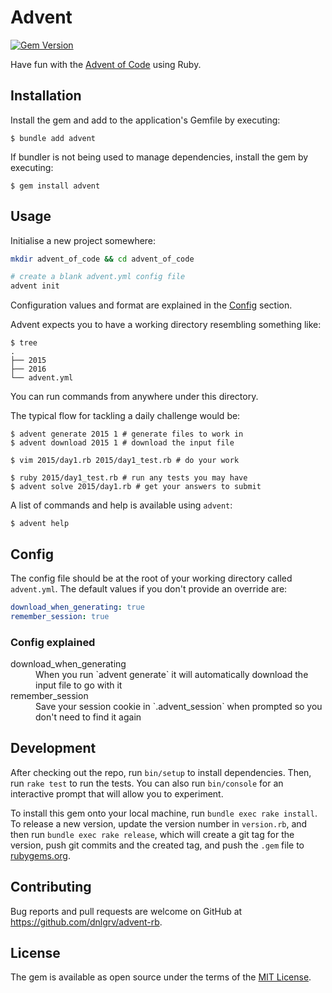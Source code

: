 # Advent

[![Gem Version](https://badge.fury.io/rb/advent.svg)](https://badge.fury.io/rb/advent)

Have fun with the [Advent of Code](https://rubygems.org) using Ruby.

## Installation

Install the gem and add to the application's Gemfile by executing:

    $ bundle add advent

If bundler is not being used to manage dependencies, install the gem by executing:

    $ gem install advent

## Usage

Initialise a new project somewhere:

```bash
mkdir advent_of_code && cd advent_of_code

# create a blank advent.yml config file
advent init
```

Configuration values and format are explained in the [Config](#config) section.

Advent expects you to have a working directory resembling something like:

    $ tree
    .
    ├── 2015
    ├── 2016
    └── advent.yml

You can run commands from anywhere under this directory.

The typical flow for tackling a daily challenge would be:

    $ advent generate 2015 1 # generate files to work in
    $ advent download 2015 1 # download the input file

    $ vim 2015/day1.rb 2015/day1_test.rb # do your work

    $ ruby 2015/day1_test.rb # run any tests you may have
    $ advent solve 2015/day1.rb # get your answers to submit

A list of commands and help is available using `advent`:

    $ advent help

## Config

The config file should be at the root of your working directory called
`advent.yml`. The default values if you don't provide an override are:

```yaml
download_when_generating: true
remember_session: true
```

### Config explained

<dl>
<dt>download_when_generating</dt>
<dd>
When you run `advent generate` it will automatically download the input file to
go with it
</dd>

<dt>remember_session</dt>
<dd>
Save your session cookie in `.advent_session` when prompted so you don't need to
find it again
</dd>
</dl>

## Development

After checking out the repo, run `bin/setup` to install dependencies. Then, run `rake test` to run the tests. You can also run `bin/console` for an interactive prompt that will allow you to experiment.

To install this gem onto your local machine, run `bundle exec rake install`. To release a new version, update the version number in `version.rb`, and then run `bundle exec rake release`, which will create a git tag for the version, push git commits and the created tag, and push the `.gem` file to [rubygems.org](https://rubygems.org).

## Contributing

Bug reports and pull requests are welcome on GitHub at https://github.com/dnlgrv/advent-rb.

## License

The gem is available as open source under the terms of the [MIT License](https://opensource.org/licenses/MIT).
